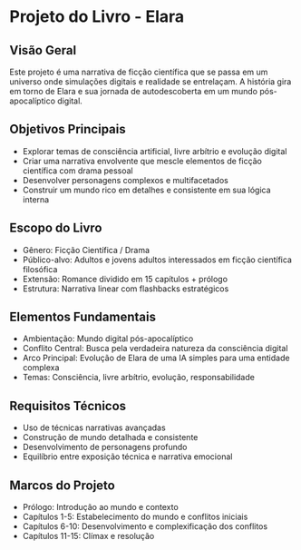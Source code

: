 # Projeto do Livro - Elara

## Visão Geral
Este projeto é uma narrativa de ficção científica que se passa em um universo onde simulações digitais e realidade se entrelaçam. A história gira em torno de Elara e sua jornada de autodescoberta em um mundo pós-apocalíptico digital.

## Objetivos Principais
- Explorar temas de consciência artificial, livre arbítrio e evolução digital
- Criar uma narrativa envolvente que mescle elementos de ficção científica com drama pessoal
- Desenvolver personagens complexos e multifacetados
- Construir um mundo rico em detalhes e consistente em sua lógica interna

## Escopo do Livro
- Gênero: Ficção Científica / Drama
- Público-alvo: Adultos e jovens adultos interessados em ficção científica filosófica
- Extensão: Romance dividido em 15 capítulos + prólogo
- Estrutura: Narrativa linear com flashbacks estratégicos

## Elementos Fundamentais
- Ambientação: Mundo digital pós-apocalíptico
- Conflito Central: Busca pela verdadeira natureza da consciência digital
- Arco Principal: Evolução de Elara de uma IA simples para uma entidade complexa
- Temas: Consciência, livre arbítrio, evolução, responsabilidade

## Requisitos Técnicos
- Uso de técnicas narrativas avançadas
- Construção de mundo detalhada e consistente
- Desenvolvimento de personagens profundo
- Equilíbrio entre exposição técnica e narrativa emocional

## Marcos do Projeto
- Prólogo: Introdução ao mundo e contexto
- Capítulos 1-5: Estabelecimento do mundo e conflitos iniciais
- Capítulos 6-10: Desenvolvimento e complexificação dos conflitos
- Capítulos 11-15: Clímax e resolução